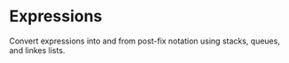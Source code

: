 # Expressions

Convert expressions into and from post-fix notation using stacks, queues, and linkes lists.
